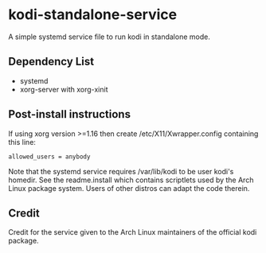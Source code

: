 # kodi-standalone-service
A simple systemd service file to run kodi in standalone mode.

## Dependency List
* systemd
* xorg-server with xorg-xinit

## Post-install instructions
If using xorg version >=1.16 then create /etc/X11/Xwrapper.config containing this line:

	allowed_users = anybody

Note that the systemd service requires /var/lib/kodi to be user kodi's homedir.  See the readme.install which contains scriptlets used by the Arch Linux package system.  Users of other distros can adapt the code therein.

## Credit
Credit for the service given to the Arch Linux maintainers of the official kodi package.
